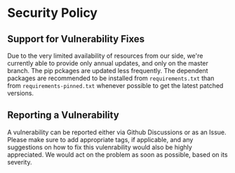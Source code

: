 # Security Policy

## Support for Vulnerability Fixes

Due to the very limited availability of resources from our side, we're currently able to 
provide only annual updates, and only on the master branch. The pip pckages are updated less
frequently. 
The dependent packages are recommended to be installed from `requirements.txt` than from
`requirements-pinned.txt` whenever possible to get the latest patched versions.

## Reporting a Vulnerability

A vulnerability can be reported either via Github Discussions or as an Issue. Please make sure 
to add appropriate tags, if applicable, and any suggestions on how to fix this vulenrability
would also be highly appreciated.
We would act on the problem as soon as possible, based on its severity.
